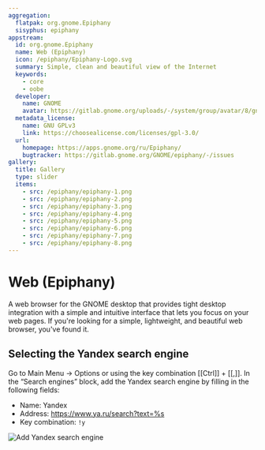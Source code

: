 ```yaml
---
aggregation:
  flatpak: org.gnome.Epiphany
  sisyphus: epiphany
appstream:
  id: org.gnome.Epiphany
  name: Web (Epiphany)
  icon: /epiphany/Epiphany-Logo.svg
  summary: Simple, clean and beautiful view of the Internet
  keywords:
    - core
    - oobe
  developer:
    name: GNOME
    avatar: https://gitlab.gnome.org/uploads/-/system/group/avatar/8/gnomelogo.png?width=48
  metadata_license:
    name: GNU GPLv3
    link: https://choosealicense.com/licenses/gpl-3.0/
  url:
    homepage: https://apps.gnome.org/ru/Epiphany/
    bugtracker: https://gitlab.gnome.org/GNOME/epiphany/-/issues
gallery:
  title: Gallery
  type: slider
  items:
    - src: /epiphany/epiphany-1.png
    - src: /epiphany/epiphany-2.png
    - src: /epiphany/epiphany-3.png
    - src: /epiphany/epiphany-4.png
    - src: /epiphany/epiphany-5.png
    - src: /epiphany/epiphany-6.png
    - src: /epiphany/epiphany-7.png
    - src: /epiphany/epiphany-8.png
---
```


# Web (Epiphany)

A web browser for the GNOME desktop that provides tight desktop integration with a simple and intuitive interface that lets you focus on your web pages. If you're looking for a simple, lightweight, and beautiful web browser, you've found it.

<AGWGallery />

<!--@include: @en/apps/.parts/install/content-repo.md-->
<!--@include: @en/apps/.parts/install/content-flatpak.md-->

## Selecting the Yandex search engine

Go to Main Menu -> Options or using the key combination [[Ctrl]] + [[,]]. In the “Search engines” block, add the Yandex search engine by filling in the following fields:

- Name: Yandex
- Address: https://www.ya.ru/search?text=%s
- Key combination: `!y`

![Add Yandex search engine](/epiphany/epiphany-9.png)
